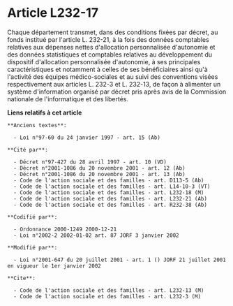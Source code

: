 # Article L232-17

Chaque département transmet, dans des conditions fixées par décret, au fonds institué par l'article L. 232-21, à la fois des
données comptables relatives aux dépenses nettes d'allocation personnalisée d'autonomie et des données statistiques et
comptables relatives au développement du dispositif d'allocation personnalisée d'autonomie, à ses principales
caractéristiques et notamment à celles de ses bénéficiaires ainsi qu'à l'activité des équipes médico-sociales et au suivi des
conventions visées respectivement aux articles L. 232-3 et L. 232-13, de façon à alimenter un système d'information organisé
par décret pris après avis de la Commission nationale de l'informatique et des libertés.

**Liens relatifs à cet article**

	**Anciens textes**:

	  - Loi n°97-60 du 24 janvier 1997 - art. 15 (Ab)

	**Cité par**:

	  - Décret n°97-427 du 28 avril 1997 - art. 10 (VD)
	  - Décret n°2001-1086 du 20 novembre 2001 - art. 12 (Ab)
	  - Décret n°2001-1086 du 20 novembre 2001 - art. 13 (Ab)
	  - Code de l'action sociale et des familles - art. D113-5 (Ab)
	  - Code de l'action sociale et des familles - art. L14-10-3 (VT)
	  - Code de l'action sociale et des familles - art. L232-18 (M)
	  - Code de l'action sociale et des familles - art. L232-21 (Ab)
	  - Code de l'action sociale et des familles - art. R232-38 (Ab)

	**Codifié par**:

	  - Ordonnance 2000-1249 2000-12-21
	  - Loi n°2002-2 2002-01-02 art. 87 JORF 3 janvier 2002

	**Modifié par**:

	  - Loi n°2001-647 du 20 juillet 2001 - art. 1 () JORF 21 juillet 2001 en vigueur le 1er janvier 2002

	**Cite**:

	  - Code de l'action sociale et des familles - art. L232-13 (M)
	  - Code de l'action sociale et des familles - art. L232-3 (M)
